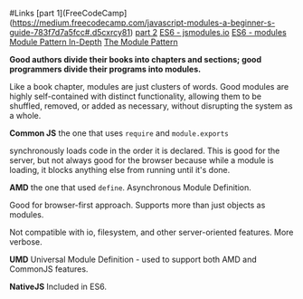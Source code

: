 #Links
[part 1](FreeCodeCamp](https://medium.freecodecamp.com/javascript-modules-a-beginner-s-guide-783f7d7a5fcc#.d5cxrcy81)
[part
2](https://medium.freecodecamp.com/javascript-modules-part-2-module-bundling-5020383cf306#.wqi8y2tlq)
[ES6 - jsmodules.io](http://jsmodules.io/cjs.html)
[ES6 - modules](http://exploringjs.com/es6/ch_modules.html)
[Module Pattern In-Depth](http://www.adequatelygood.com/JavaScript-Module-Pattern-In-Depth.html)
[The Module Pattern](https://carldanley.com/js-module-pattern)

**Good authors divide their books into chapters and sections; good programmers
divide their programs into modules.**

Like a book chapter, modules are just clusters of words. Good modules are
highly self-contained with distinct functionality, allowing them to be
shuffled, removed, or added as necessary, without disrupting the system as a
whole. 

**Common JS**
the one that uses `require` and `module.exports`

synchronously loads code in the order it is declared. This is good for the
server, but not always good for the browser because while a module is loading,
it blocks anything else from running until it's done. 

**AMD**
the one that used `define`. Asynchronous Module Definition. 

Good for browser-first approach. Supports more than just objects as modules. 

Not compatible with io, filesystem, and other server-oriented features. More
verbose. 

**UMD**
Universal Module Definition - used to support both AMD and CommonJS features. 

**NativeJS**
Included in ES6. 


